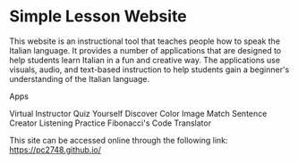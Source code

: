 # Simple Lesson Website

This website is an instructional tool that teaches people how to speak the Italian language.  It provides a number of applications that are designed to help students learn Italian in a fun and creative way.  The applications use visuals, audio, and text-based instruction to help students gain a beginner's understanding of the Italian language.

Apps

Virtual Instructor
Quiz Yourself
Discover Color
Image Match
Sentence Creator
Listening Practice
Fibonacci's Code
Translator

This site can be accessed online through the following link: https://pc2748.github.io/
